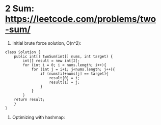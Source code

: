 # 2 Sum: https://leetcode.com/problems/two-sum/
1. Initial brute force solution, O(n^2):
```
class Solution {
    public int[] twoSum(int[] nums, int target) {
        int[] result = new int[2];
        for (int i = 0; i < nums.length; i++){
            for (int j = i+1; j<nums.length; j++){
                if (nums[i]+nums[j] == target){
                    result[0] = i;
                    result[1] = j;
                }
            }
        }
    return result;
    }
}
```
1. Optimizing with hashmap: